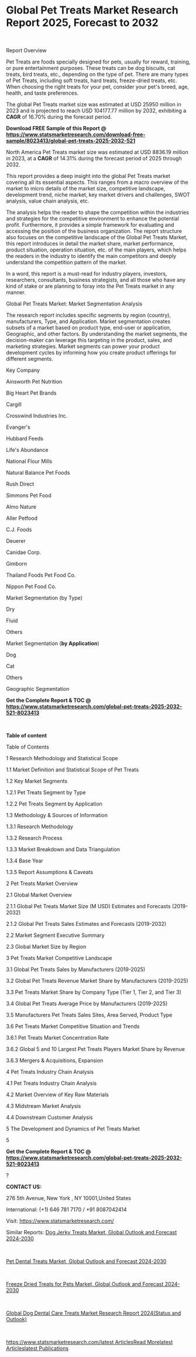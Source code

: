 <h1>Global Pet Treats Market Research Report 2025, Forecast to 2032</h1><br/><p>Report Overview</p>
 
 
 
 <p>Pet Treats are foods specially designed for pets, usually for reward, training, or pure entertainment purposes. These treats can be dog biscuits, cat treats, bird treats, etc., depending on the type of pet. There are many types of Pet Treats, including soft treats, hard treats, freeze-dried treats, etc. When choosing the right treats for your pet, consider your pet&#39;s breed, age, health, and taste preferences.</p>
 
 
 
 <p>The global Pet Treats market size was estimated at USD 25950 million in 2023 and is projected to reach USD 104177.77 million by 2032, exhibiting a <strong>CAGR</strong> of 16.70% during the forecast period.</p>
 
 
 
 <p><strong>Download FREE Sample of this Report @ <a href="https://www.statsmarketresearch.com/download-free-sample/8023413/global-pet-treats-2025-2032-521">https://www.statsmarketresearch.com/download-free-sample/8023413/global-pet-treats-2025-2032-521</a></strong></p>
 
 
 
 <p>North America Pet Treats market size was estimated at USD 8836.19 million in 2023, at a <strong>CAGR</strong> of 14.31% during the forecast period of 2025 through 2032.</p>
 
 
 
 <p>This report provides a deep insight into the global Pet Treats market covering all its essential aspects. This ranges from a macro overview of the market to micro details of the market size, competitive landscape, development trend, niche market, key market drivers and challenges, SWOT analysis, value chain analysis, etc.</p>
 
 
 
 <p>The analysis helps the reader to shape the competition within the industries and strategies for the competitive environment to enhance the potential profit. Furthermore, it provides a simple framework for evaluating and accessing the position of the business organization. The report structure also focuses on the competitive landscape of the Global Pet Treats Market, this report introduces in detail the market share, market performance, product situation, operation situation, etc. of the main players, which helps the readers in the industry to identify the main competitors and deeply understand the competition pattern of the market.</p>
 
 
 
 <p>In a word, this report is a must-read for industry players, investors, researchers, consultants, business strategists, and all those who have any kind of stake or are planning to foray into the Pet Treats market in any manner.</p>
 
 
 
 <p>Global Pet Treats Market: Market Segmentation Analysis</p>
 
 
 
 <p>The research report includes specific segments by region (country), manufacturers, Type, and Application. Market segmentation creates subsets of a market based on product type, end-user or application, Geographic, and other factors. By understanding the market segments, the decision-maker can leverage this targeting in the product, sales, and marketing strategies. Market segments can power your product development cycles by informing how you create product offerings for different segments.</p>
 
 
 
 <p>Key Company</p>
 
 
 
 <p>Ainsworth Pet Nutrition</p>
 
 
 
 <p>Big Heart Pet Brands</p>
 
 
 
 <p>Cargill</p>
 
 
 
 <p>Crosswind Industries Inc.</p>
 
 
 
 <p>Evanger&#39;s</p>
 
 
 
 <p>Hubbard Feeds</p>
 
 
 
 <p>Life&#39;s Abundance</p>
 
 
 
 <p>National Flour Mills</p>
 
 
 
 <p>Natural Balance Pet Foods</p>
 
 
 
 <p>Rush Direct</p>
 
 
 
 <p>Simmons Pet Food</p>
 
 
 
 <p>Almo Nature</p>
 
 
 
 <p>Aller Petfood</p>
 
 
 
 <p>C.J. Foods</p>
 
 
 
 <p>Deuerer</p>
 
 
 
 <p>Canidae Corp.</p>
 
 
 
 <p>Gimborn</p>
 
 
 
 <p>Thailand Foods Pet Food Co.</p>
 
 
 
 <p>Nippon Pet Food Co.</p>
 
 
 
 <p>Market Segmentation (by Type)</p>
 
 
 
 <p>Dry</p>
 
 
 
 <p>Fluid</p>
 
 
 
 <p>Others</p>
 
 
 
 <p>Market Segmentation (<strong>by Application</strong>)</p>
 
 
 
 <p>Dog</p>
 
 
 
 <p>Cat</p>
 
 
 
 <p>Others</p>
 
 
 
 <p>Geographic Segmentation</p>
 
 
 
 <div><b>Get the Complete Report & TOC @ <a href="https://www.statsmarketresearch.com/global-pet-treats-2025-2032-521-8023413">https://www.statsmarketresearch.com/global-pet-treats-2025-2032-521-8023413</a></b></div>
 
 
 
 <p><br />
 
 <b>Table of content</b></p>
 
 
 
 <p>Table of Contents<br />
 
 1 Research Methodology and Statistical Scope<br />
 
 1.1 Market Definition and Statistical Scope of Pet Treats<br />
 
 1.2 Key Market Segments<br />
 
 1.2.1 Pet Treats Segment by Type<br />
 
 1.2.2 Pet Treats Segment by Application<br />
 
 1.3 Methodology & Sources of Information<br />
 
 1.3.1 Research Methodology<br />
 
 1.3.2 Research Process<br />
 
 1.3.3 Market Breakdown and Data Triangulation<br />
 
 1.3.4 Base Year<br />
 
 1.3.5 Report Assumptions & Caveats<br />
 
 2 Pet Treats Market Overview<br />
 
 2.1 Global Market Overview<br />
 
 2.1.1 Global Pet Treats Market Size (M USD) Estimates and Forecasts (2019-2032)<br />
 
 2.1.2 Global Pet Treats Sales Estimates and Forecasts (2019-2032)<br />
 
 2.2 Market Segment Executive Summary<br />
 
 2.3 Global Market Size by Region<br />
 
 3 Pet Treats Market Competitive Landscape<br />
 
 3.1 Global Pet Treats Sales by Manufacturers (2019-2025)<br />
 
 3.2 Global Pet Treats Revenue Market Share by Manufacturers (2019-2025)<br />
 
 3.3 Pet Treats Market Share by Company Type (Tier 1, Tier 2, and Tier 3)<br />
 
 3.4 Global Pet Treats Average Price by Manufacturers (2019-2025)<br />
 
 3.5 Manufacturers Pet Treats Sales Sites, Area Served, Product Type<br />
 
 3.6 Pet Treats Market Competitive Situation and Trends<br />
 
 3.6.1 Pet Treats Market Concentration Rate<br />
 
 3.6.2 Global 5 and 10 Largest Pet Treats Players Market Share by Revenue<br />
 
 3.6.3 Mergers & Acquisitions, Expansion<br />
 
 4 Pet Treats Industry Chain Analysis<br />
 
 4.1 Pet Treats Industry Chain Analysis<br />
 
 4.2 Market Overview of Key Raw Materials<br />
 
 4.3 Midstream Market Analysis<br />
 
 4.4 Downstream Customer Analysis<br />
 
 5 The Development and Dynamics of Pet Treats Market<br />
 
 5</p>
 
 
 
 <div><b>Get the Complete Report & TOC @ <a href="https://www.statsmarketresearch.com/global-pet-treats-2025-2032-521-8023413">https://www.statsmarketresearch.com/global-pet-treats-2025-2032-521-8023413</a></b></div>
 
 
 
 <p>? </p>
 
 
 
 <p><b>CONTACT US:</b><br />
 
 276 5th Avenue, New York , NY 10001,United States<br />
 
 International: (+1) 646 781 7170 / +91 8087042414<br />
 
 Visit: <a href="https://www.statsmarketresearch.com/">https://www.statsmarketresearch.com/</a><br />
 
 Similar Reports: <a href="https://www.statsmarketresearch.com/global-pet-treats-2025-2032-521-8023413">Dog Jerky Treats Market, Global Outlook and Forecast 2024-2030</a><br />
 
 <br />
 
 <a href="https://www.statsmarketresearch.com/global-pet-treats-2025-2032-521-8023413">Pet Dental Treats Market, Global Outlook and Forecast 2024-2030</a><br />
 
 <br />
 
 <a href="https://www.statsmarketresearch.com/global-pet-treats-2025-2032-521-8023413">Freeze Dried Treats for Pets Market, Global Outlook and Forecast 2024-2030</a><br />
 
 <br />
 
 <a href="https://www.statsmarketresearch.com/global-pet-treats-2025-2032-521-8023413">Global Dog Dental Care Treats Market Research Report 2024(Status and Outlook)</a><br />
 
 <br />
 
 <a href="https://gyeongbokgung.com">https://www.statsmarketresearch.com/</a><a href="https://hallyeomaritime.com">latest Articles</a><a href="https://jingwansa.com">Read More</a><a href="https://nguoiviet.jp/">latest Articles</a><a href="https://www.intelmarketresearch.com/">latest Publications</a></p>